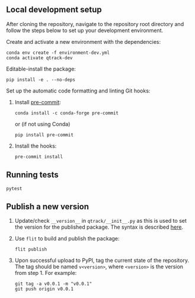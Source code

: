 ## Local development setup

After cloning the repository, navigate to the repository root directory
and follow the steps below to set up your development environment.

Create and activate a new environment with the dependencies:

```
conda env create -f environment-dev.yml
conda activate qtrack-dev
```

Editable-install the package:

```
pip install -e . --no-deps
```

Set up the automatic code formatting and linting Git hooks:

1. Install [pre-commit](https://pre-commit.com/):
   ```
   conda install -c conda-forge pre-commit
   ```
   or (if not using Conda)
   ```
   pip install pre-commit
   ```

2. Install the hooks:
   ```
   pre-commit install
   ```

## Running tests

```
pytest
```

## Publish a new version

1. Update/check `__version__` in `qtrack/__init__.py`
   as this is used to set the version for the published package.
   The syntax is described [here](https://packaging.python.org/en/latest/specifications/version-specifiers/#version-specifiers).

2. Use `flit` to build and publish the package:
   ```
   flit publish
   ```

3. Upon successful upload to PyPI, tag the current state of the repository.
   The tag should be named `v<version>`, where `<version>` is the version from step 1.
   For example:
   ```
   git tag -a v0.0.1 -m "v0.0.1"
   git push origin v0.0.1
   ```
